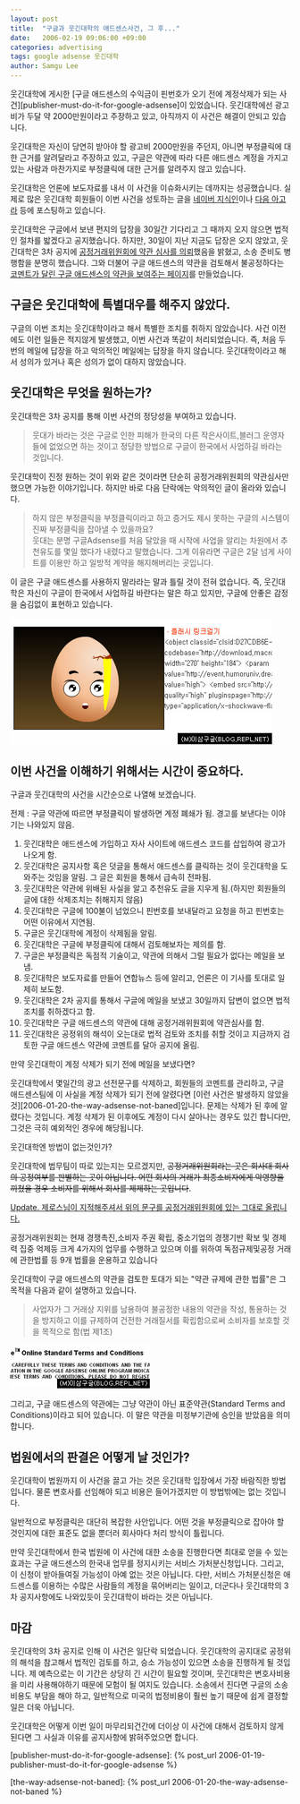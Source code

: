 ```yaml
---
layout: post
title:  "구글과 웃긴대학의 애드센스사건, 그 후..."
date:   2006-02-19 09:06:00 +09:00
categories: advertising
tags: google adsense 웃긴대학
author: Samgu Lee
---
```

웃긴대학에 게시한 [구글 애드센스의 수익금이 핀번호가 오기 전에 계정삭제가 되는 사건][publisher-must-do-it-for-google-adsense]이 있었습니다. 웃긴대학에선 광고비가 두달 약 2000만원이라고 주장하고 있고, 아직까지 이 사건은 해결이 안되고 있습니다.

웃긴대학은 자신이 당연히 받아야 할 광고비 2000만원을 주던지, 아니면 부정클릭에 대한 근거를 알려달라고 주장하고 있고, 구글은 약관에 따라 다른 애드센스 계정을 가지고 있는 사람과 마찬가지로 부정클릭에 대한 근거를 알려주지 않고 있습니다.

웃긴대학은 언론에 보도자료를 내서 이 사건을 이슈화시키는 데까지는 성공했습니다. 실제로 많은 웃긴대학 회원들이 이번 사건을 성토하는 글을 [네이버 지식인](http://kin.naver.com/search.naver?where=ns_all&#038;query=%B1%B8%B1%DB+%BF%F4%B1%E4%B4%EB%C7%D0)이나 [다음 아고라](http://agora.media.daum.net/petition/view.do?no=10607) 등에 포스팅하고 있습니다.

웃긴대학은 구글에서 보낸 편지의 답장을 30일간 기다리고 그 때까지 오지 않으면 법적인 절차를 밟겠다고 공지했습니다. 하지만, 30일이 지난 지금도 답장은 오지 않았고, 웃긴대학은 3차 공지에 [공정거래위원회에 약관 심사를 의뢰](http://www.etnews.co.kr/news/detail.html?id=200602080131)했음을 밝혔고, 소송 준비도 병행함을 분명히 했습니다. 그와 더불어 구글 애드센스의 약관을 검토해서 불공정하다는 [코멘트가 달린 구글 애드센스의 약관을 보여주는 페이지](http://event.humoruniv.dreamwiz.com/images/tmppp/google_law.html)를 만들었습니다.

## 구글은 웃긴대학에 특별대우를 해주지 않았다.

구글의 이번 조치는 웃긴대학이라고 해서 특별한 조치를 취하지 않았습니다. 사건 이전에도 이런 일들은 적지않게 발생했고, 이번 사건과 똑같이 처리되었습니다. 즉, 처음 두번의 메일에 답장을 하고 악의적인 메일에는 답장을 하지 않습니다. 웃긴대학이라고 해서 성의가 있거나 혹은 성의가 없이 대하지 않았습니다.

## 웃긴대학은 무엇을 원하는가?

웃긴대학은 3차 공지를 통해 이번 사건의 정당성을 부여하고 있습니다.

> 웃대가 바라는 것은 구글로 인한 피해가 한국의 다른 작은사이트,블러그 운영자들에 없었으면 하는 것이고 정당한 방법으로 구글이 한국에서 사업하길 바라는 것입니다.

웃긴대학이 진정 원하는 것이 위와 같은 것이라면 단순히 공정거래위원회의 약관심사만 했으면 가능한 이야기입니다. 하지만 바로 다음 단락에는 악의적인 글이 올라와 있습니다.

> 하지 않은 부정클릭을 부정클릭이라고 하고 증거도 제시 못하는 구글의 시스템이 진짜 부정클릭을 잡아낼 수 있을까요?  
> 웃대는 분명 구글Adsense를 처음 달았을 때 시작에 사업을 알리는 차원에서 추천유도를 몇일 했다가 내렸다고 말했습니다. 그게 이유라면 구글은 2달 넘게 사이트를 이용만 하고 일방적 계약을 해지해버리는 곳입니다.

이 글은 구글 애드센스를 사용하지 말라라는 말과 틀릴 것이 전혀 없습니다. 즉, 웃긴대학은 자신이 구글이 한국에서 사업하길 바란다는 말은 하고 있지만, 구글에 안좋은 감정을 숨김없이 표현하고 있습니다.

![웃긴대학에서 배포하는 애드센스 플래쉬](/assets/humoruniv_vs_google.jpg)

## 이번 사건을 이해하기 위해서는 시간이 중요하다.

구글과 웃긴대학의 사건을 시간순으로 나열해 보겠습니다.

전제 : 구글 약관에 따르면 부정클릭이 발생하면 계정 폐쇄가 됨. 경고를 보낸다는 이야기는 나와있지 않음.

1. 웃긴대학은 애드센스에 가입하고 자사 사이트에 애드센스 코드를 삽입하여 광고가 나오게 함.
2. 웃긴대학은 공지사항 혹은 덧글을 통해서 애드센스를 클릭하는 것이 웃긴대학을 도와주는 것임을 알림. 그 글은 회원을 통해서 급속히 전파됨.
3. 웃긴대학은 약관에 위배된 사실을 알고 추천유도 글을 지우게 됨.(하지만 회원들의 글에 대한 삭제조치는 취해지지 않음)
4. 웃긴대학은 구글에 100불이 넘었으니 핀번호를 보내달라고 요청을 하고 핀번호는 어떤 이유에서 지연됨.
5. 구글은 웃긴대학에 계정이 삭제됨을 알림.
6. 웃긴대학은 구글에 부정클릭에 대해서 검토해보자는 제의를 함.
7. 구글은 부정클릭은 독점적 기술이고, 약관에 의해서 그럴 필요가 없다는 메일을 보냄.
8. 웃긴대학은 보도자료를 만들어 연합뉴스 등에 알리고, 언론은 이 기사를 토대로 일제히 보도함.
9. 웃긴대학은 2차 공지를 통해서 구글에 메일을 보냈고 30일까지 답변이 없으면 법적조치를 취하겠다고 함.
10. 웃긴대학은 구글 애드센스의 약관에 대해 공정거래위원회에 약관심사를 함.
11. 웃긴대학은 공정위의 해석이 오는대로 법적 검토와 조치를 취할 것이고 지금까지 검토한 구글 애드센스 약관에 코멘트를 달아 공지에 올림.

만약 웃긴대학이 계정 삭제가 되기 전에 메일을 보냈다면?

웃긴대학에서 몇일간의 광고 선전문구를 삭제하고, 회원들의 코멘트를 관리하고, 구글 애드센스팀에 이 사실을 계정 삭제가 되기 전에 알렸다면 [이런 사건은 발생하지 않았을 것][2006-01-20-the-way-adsense-not-baned]입니다. 문제는 삭제가 된 후에 알렸다는 것입니다. 계정 삭제가 된 이후에도 계정이 다시 살아나는 경우도 있긴 합니다만, 그것은 극히 예외적인 경우에 해당됩니다.

웃긴대학엔 방법이 없는것인가?

웃긴대학에 법무팀이 따로 있는지는 모르겠지만, <del datetime="2006-02-20T09:32:50+00:00">공정거래위원회라는 곳은 회사대 회사의 공정여부를 판별하는 곳이 아닙니다. 어떤 회사의 거래가 최종소비자에게 악영향을 끼쳤을 경우 소비자를 위해서 회사를 제제하는 곳입니다</del>.

<ins datetime="2006-02-20T09:32:50+00:00">Update. 제로스님이 지적해주셔서 위의 문구를 공정거래위원회에 있는 그대로 올립니다.

공정거래위원회는 현재 경쟁촉진,소비자 주권 확립, 중소기업의 경쟁기반 확보 및 경제력 집중 억제등 크게 4가지의 업무를 수행하고 있으며 이를 위하여 독점규제및공정 거래에 관한법률 등 9개 법률을 운용하고 있습니다</ins>

웃긴대학이 구글 애드센스의 약관을 검토한 토대가 되는 "약관 규제에 관한 법률"은 그 목적을 다음과 같이 설명하고 있습니다.

> 사업자가 그 거래상 지위를 남용하여 불공정한 내용의 약관을 작성, 통용하는 것을 방지하고 이를 규제하여 건전한 거래질서를 확립함으로써 소비자를 보호할 것을 목적으로 함(법 제1조)

![구글의 표준약관 일부](/assets/google_terms.jpg)

그리고, 구글 애드센스의 약관에는 그냥 약관이 아닌 표준약관(Standard Terms and Conditions)이라고 되어 있습니다. 이 말은 약관을 미정부기관에 승인을 받았음을 의미합니다.

## 법원에서의 판결은 어떻게 날 것인가?

웃긴대학이 법원까지 이 사건을 끌고 가는 것은 웃긴대학 입장에서 가장 바람직한 방법입니다. 물론 변호사를 선임해야 되고 비용은 들어가겠지만 이 방법밖에는 없는 것입니다.

일반적으로 부정클릭은 대단히 복잡한 사안입니다. 어떤 것을 부정클릭으로 잡아야 할 것인지에 대한 표준도 없을 뿐더러 회사마다 처리 방식이 틀립니다.

만약 웃긴대학에서 한국 법원에 이 사건에 대한 소송을 진행한다면 최대로 얻을 수 있는 효과는 구글 애드센스의 한국내 업무를 정지시키는 서비스 가처분신청입니다. 그리고, 이 신청이 받아들여질 가능성이 아예 없는 것은 아닙니다. 다만, 서비스 가처분신청은 애드센스를 이용하는 수많은 사람들의 계정을 묶어버리는 일이고, 더군다나 웃긴대학의 3차 공지사항에도 나와있듯이 웃긴대학이 바라는 것은 아닙니다.

## 마감

웃긴대학의 3차 공지로 인해 이 사건은 일단락 되었습니다. 웃긴대학의 공지대로 공정위의 해석을 참고해서 법적인 검토를 하고, 승소 가능성이 있으면 소송을 진행하게 될 것입니다. 제 예측으로는 이 기간은 상당히 긴 시간이 필요할 것이며, 웃긴대학은 변호사비용을 미리 사용해야하기 때문에 모험이 될 여지도 있습니다. 소송에서 진다면 구글의 소송비용도 부담을 해야 하고, 일반적으로 미국의 법정비용이 훨씬 높기 때문에 쉽게 결정할 일은 더욱 아닙니다.

웃긴대학은 어떻게 이번 일이 마무리되건간에 더이상 이 사건에 대해서 검토하지 않게 된다면 그 사실과 이유를 공지사항에 밝혀주었으면 합니다.

[publisher-must-do-it-for-google-adsense]: {% post_url 2006-01-19-publisher-must-do-it-for-google-adsense %}

[the-way-adsense-not-baned]: {% post_url 2006-01-20-the-way-adsense-not-baned %}